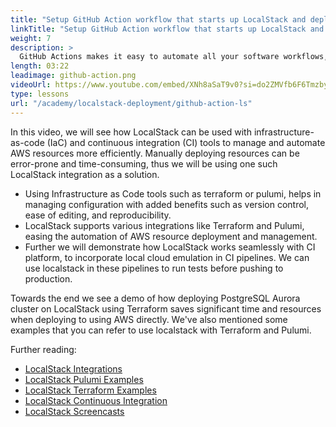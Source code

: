 ```yaml
---
title: "Setup GitHub Action workflow that starts up LocalStack and deploys the infrastructure"
linkTitle: "Setup GitHub Action workflow that starts up LocalStack and deploys the infrastructure"
weight: 7
description: >
  GitHub Actions makes it easy to automate all your software workflows, with CI/CD. Build, test, and deploy your code right from GitHub. The objective of this video is to use localstack along with all the infra built, for testing the code. Thus ensuring that the code to be merged in the main repo would work on the actual AWS infra that is deployed.
length: 03:22
leadimage: github-action.png
videoUrl: https://www.youtube.com/embed/XNh8aSaT9v0?si=do2ZMVfb6F6Tmzby
type: lessons
url: "/academy/localstack-deployment/github-action-ls"
---
```


In this video, we will see how LocalStack can be used with infrastructure-as-code (IaC) and continuous integration (CI) tools to manage and automate AWS resources more efficiently. Manually deploying resources can be error-prone and time-consuming, thus we will be using one such LocalStack integration as a solution. 

- Using Infrastructure as Code tools such as terraform or pulumi, helps in managing configuration with added benefits such as version control, ease of editing, and reproducibility.
- LocalStack supports various integrations like Terraform and Pulumi, easing the automation of AWS resource deployment and management.
- Further we will demonstrate how LocalStack works seamlessly with CI platform, to incorporate local cloud emulation in CI pipelines. We can use localstack in these pipelines to run tests before pushing to production.

Towards the end we see a demo of how deploying PostgreSQL Aurora cluster on LocalStack using Terraform saves significant time and resources when deploying to using AWS directly. We've also mentioned some examples that you can refer to use localstack with Terraform and Pulumi.

Further reading:

- [LocalStack Integrations](https://docs.localstack.cloud/user-guide/integrations/)
- [LocalStack Pulumi Examples](https://github.com/localstack-samples/localstack-pulumi-samples)
- [LocalStack Terraform Examples](https://github.com/localstack-samples/localstack-terraform-samples)
- [LocalStack Continuous Integration](https://docs.localstack.cloud/user-guide/ci/)
- [LocalStack Screencasts](https://www.youtube.com/watch?v=JyQzr-i2E_k&list=PLTew28KOwGxMcBhN5_ds9ghlR-8QXEIJb)
